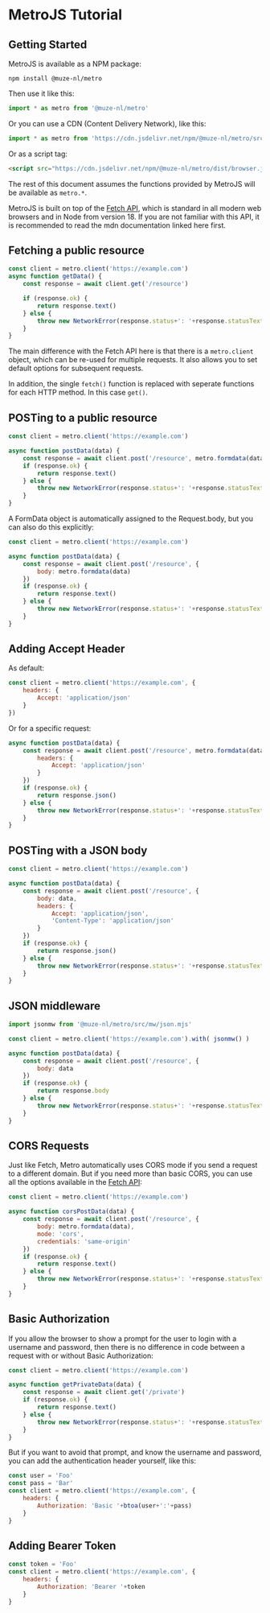 # MetroJS Tutorial

## Getting Started

MetroJS is available as a NPM package:

```shell
npm install @muze-nl/metro
```

Then use it like this:
```javascript
import * as metro from '@muze-nl/metro'
```

Or you can use a CDN (Content Delivery Network), like this:
```javascript
import * as metro from 'https://cdn.jsdelivr.net/npm/@muze-nl/metro/src/metro.mjs'
```

Or as a script tag:
```html
<script src="https://cdn.jsdelivr.net/npm/@muze-nl/metro/dist/browser.js"></script>
```

The rest of this document assumes the functions provided by MetroJS will be available as `metro.*`.

MetroJS is built on top of the [Fetch API](https://developer.mozilla.org/en-US/docs/Web/API/Fetch_API), which is standard in all modern web browsers and in Node from version 18. If you are not familiar with this API, it is recommended to read the mdn documentation linked here first.

## Fetching a public resource

```javascript
const client = metro.client('https://example.com')
async function getData() {
	const response = await client.get('/resource')

	if (response.ok) {
		return response.text()
	} else {
		throw new NetworkError(response.status+': '+response.statusText)
	}
}
```

The main difference with the Fetch API here is that there is a `metro.client` object, which can be re-used for multiple requests. It also allows you to set default options for subsequent requests.

In addition, the single `fetch()` function is replaced with seperate functions for each HTTP method. In this case `get()`.

## POSTing to a public resource

```javascript
const client = metro.client('https://example.com')

async function postData(data) {
	const response = await client.post('/resource', metro.formdata(data))
	if (response.ok) {
		return response.text()
	} else {
		throw new NetworkError(response.status+': '+response.statusText)
	}
}
```

A FormData object is automatically assigned to the Request.body, but you can also do this explicitly:

```javascript
const client = metro.client('https://example.com')

async function postData(data) {
	const response = await client.post('/resource', {
		body: metro.formdata(data)
	})
	if (response.ok) {
		return response.text()
	} else {
		throw new NetworkError(response.status+': '+response.statusText)
	}
}
```

## Adding Accept Header

As default:

```javascript
const client = metro.client('https://example.com', {
	headers: {
		Accept: 'application/json'
	}
})
```

Or for a specific request:

```javascript
async function postData(data) {
	const response = await client.post('/resource', metro.formdata(data), {
		headers: {
			Accept: 'application/json'
		}
	})
	if (response.ok) {
		return response.json()
	} else {
		throw new NetworkError(response.status+': '+response.statusText)
	}
}
```

## POSTing with a JSON body

```javascript
const client = metro.client('https://example.com')

async function postData(data) {
	const response = await client.post('/resource', {
		body: data,
		headers: {
			Accept: 'application/json',
			'Content-Type': 'application/json'
		}
	})
	if (response.ok) {
		return response.json()
	} else {
		throw new NetworkError(response.status+': '+response.statusText)
	}
}
```

## JSON middleware

```javascript
import jsonmw from '@muze-nl/metro/src/mw/json.mjs'

const client = metro.client('https://example.com').with( jsonmw() )

async function postData(data) {
	const response = await client.post('/resource', {
		body: data
	})
	if (response.ok) {
		return response.body
	} else {
		throw new NetworkError(response.status+': '+response.statusText)
	}
}
```

## CORS Requests

Just like Fetch, Metro automatically uses CORS mode if you send a request to a different domain. But if you need more than basic CORS, you can use all the options available in the [Fetch API]():

```javascript
const client = metro.client('https://example.com')

async function corsPostData(data) {
	const response = await client.post('/resource', {
		body: metro.formdata(data),
		mode: 'cors',
		credentials: 'same-origin'
	})
	if (response.ok) {
		return response.text()
	} else {
		throw new NetworkError(response.status+': '+response.statusText)
	}
}
```

## Basic Authorization

If you allow the browser to show a prompt for the user to login with a username and password, then there is no difference in code between a request with or without Basic Authorization:

```javascript
const client = metro.client('https://example.com')

async function getPrivateData(data) {
	const response = await client.get('/private')
	if (response.ok) {
		return response.text()
	} else {
		throw new NetworkError(response.status+': '+response.statusText)
	}
}
```

But if you want to avoid that prompt, and know the username and password, you can add the authentication header yourself, like this:

```javascript
const user = 'Foo'
const pass = 'Bar'
const client = metro.client('https://example.com', {
	headers: {
		Authorization: 'Basic '+btoa(user+':'+pass)
	}
}
````

## Adding Bearer Token

```javascript
const token = 'Foo'
const client = metro.client('https://example.com', {
	headers: {
		Authorization: 'Bearer '+token
	}
}
````
